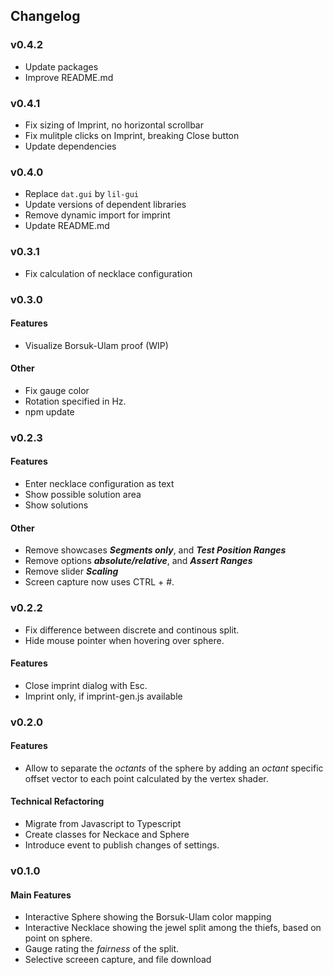## Changelog
### v0.4.2
* Update packages
* Improve README.md

### v0.4.1
* Fix sizing of Imprint, no horizontal scrollbar
* Fix mulitple clicks on Imprint, breaking Close button
* Update dependencies

### v0.4.0
* Replace `dat.gui` by `lil-gui`
* Update versions of dependent libraries
* Remove dynamic import for imprint
* Update README.md

### v0.3.1
* Fix calculation of necklace configuration

### v0.3.0
#### Features
* Visualize Borsuk-Ulam proof (WIP)

#### Other
* Fix gauge color
* Rotation specified in Hz.
* npm update

### v0.2.3
#### Features
* Enter necklace configuration as text
* Show possible solution area
* Show solutions

#### Other
* Remove showcases ***Segments only***, and ***Test Position Ranges***
* Remove options ***absolute/relative***, and ***Assert Ranges***
* Remove slider ***Scaling***
* Screen capture now uses CTRL + #.

### v0.2.2
* Fix difference between discrete and continous split.
* Hide mouse pointer when hovering over sphere.
 
#### Features
* Close imprint dialog with Esc.
* Imprint only, if imprint-gen.js available

### v0.2.0
#### Features
* Allow to separate the *octants* of the sphere by adding an *octant* specific offset vector
 to each point calculated by the vertex shader.

#### Technical Refactoring
* Migrate from Javascript to Typescript
* Create classes for Neckace and Sphere
* Introduce event to publish changes of settings.

### v0.1.0

#### Main Features
* Interactive Sphere showing the Borsuk-Ulam color mapping
* Interactive Necklace showing the jewel split among the thiefs, based on point on sphere.
* Gauge rating the *fairness* of the split.
* Selective screeen capture, and file download
